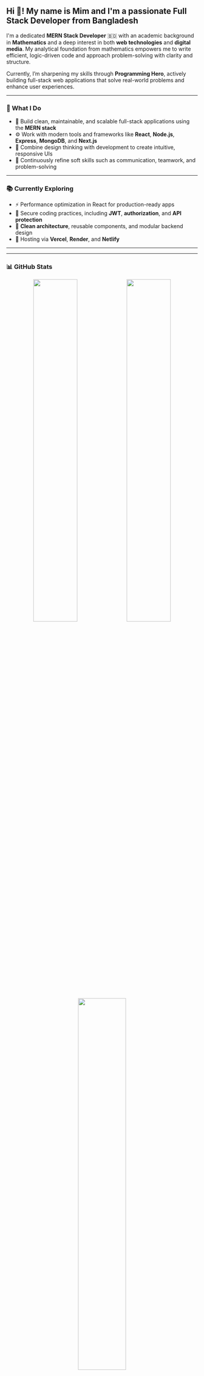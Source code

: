 <h2 align="left">Hi 👋! My name is Mim and I'm a passionate Full Stack Developer from Bangladesh</h2>

I'm a dedicated **MERN Stack Developer** 🇧🇩 with an academic background in **Mathematics** and a deep interest in both **web technologies** and **digital media**. My analytical foundation from mathematics empowers me to write efficient, logic-driven code and approach problem-solving with clarity and structure.

Currently, I’m sharpening my skills through **Programming Hero**, actively building full-stack web applications that solve real-world problems and enhance user experiences.

---

### 🎯 What I Do
- 🧩 Build clean, maintainable, and scalable full-stack applications using the **MERN stack**
- ⚙️ Work with modern tools and frameworks like **React**, **Node.js**, **Express**, **MongoDB**, and **Next.js**
- 🎨 Combine design thinking with development to create intuitive, responsive UIs
- 💬 Continuously refine soft skills such as communication, teamwork, and problem-solving  

---

### 📚 Currently Exploring
- ⚡ Performance optimization in React for production-ready apps  
- 🔐 Secure coding practices, including **JWT**, **authorization**, and **API protection**  
- 🧠 **Clean architecture**, reusable components, and modular backend design  
- 🚀 Hosting via **Vercel**, **Render**, and **Netlify**

---


---
### 📊 GitHub Stats

<p align="center">
  <img src="https://github-readme-stats.vercel.app/api?username=Mim-dot&show_icons=true&theme=tokyonight&count_private=true&hide_border=false" width="48%" />
  <img src="https://github-readme-streak-stats.herokuapp.com?user=Mim-dot&theme=tokyonight&hide_border=false" width="48%" />
</p>

<p align="center">
  <img src="https://github-readme-stats.vercel.app/api/top-langs/?username=Mim-dot&layout=compact&langs_count=8&theme=tokyonight&hide_border=false" width="50%" />
</p>

---

# 💻 Tech Stack:
![HTML5](https://img.shields.io/badge/html5-%23E34F26.svg?style=for-the-badge&logo=html5&logoColor=white) 
![JavaScript](https://img.shields.io/badge/javascript-%23323330.svg?style=for-the-badge&logo=javascript&logoColor=%23F7DF1E) 
![TypeScript](https://img.shields.io/badge/typescript-%23007ACC.svg?style=for-the-badge&logo=typescript&logoColor=white) 
![Next JS](https://img.shields.io/badge/Next-black?style=for-the-badge&logo=next.js&logoColor=white) 
![React](https://img.shields.io/badge/react-%2320232a.svg?style=for-the-badge&logo=react&logoColor=%2361DAFB) 
![NodeJS](https://img.shields.io/badge/node.js-6DA55F?style=for-the-badge&logo=node.js&logoColor=white) 
![Express.js](https://img.shields.io/badge/express.js-%23404d59.svg?style=for-the-badge&logo=express&logoColor=%2361DAFB) 
![MongoDB](https://img.shields.io/badge/MongoDB-%234ea94b.svg?style=for-the-badge&logo=mongodb&logoColor=white) 
![JWT](https://img.shields.io/badge/JWT-black?style=for-the-badge&logo=JSON%20web%20tokens) 
![TailwindCSS](https://img.shields.io/badge/tailwindcss-%2338B2AC.svg?style=for-the-badge&logo=tailwind-css&logoColor=white) 
![Redux](https://img.shields.io/badge/redux-%23593d88.svg?style=for-the-badge&logo=redux&logoColor=white) 
![React Query](https://img.shields.io/badge/-React%20Query-FF4154?style=for-the-badge&logo=react%20query&logoColor=white) 
![React Router](https://img.shields.io/badge/React_Router-CA4245?style=for-the-badge&logo=react-router&logoColor=white) 
![React Hook Form](https://img.shields.io/badge/React%20Hook%20Form-%23EC5990.svg?style=for-the-badge&logo=reacthookform&logoColor=white) 
![Context-API](https://img.shields.io/badge/Context--Api-000000?style=for-the-badge&logo=react) 
![DaisyUI](https://img.shields.io/badge/daisyui-5A0EF8?style=for-the-badge&logo=daisyui&logoColor=white) 
![Styled Components](https://img.shields.io/badge/styled--components-DB7093?style=for-the-badge&logo=styled-components&logoColor=white) 
![Firebase](https://img.shields.io/badge/firebase-%23039BE5.svg?style=for-the-badge&logo=firebase) 
![Figma](https://img.shields.io/badge/figma-%23F24E1E.svg?style=for-the-badge&logo=figma&logoColor=white) 
![Git](https://img.shields.io/badge/git-%23F05033.svg?style=for-the-badge&logo=git&logoColor=white) 
![GitHub](https://img.shields.io/badge/github-%23121011.svg?style=for-the-badge&logo=github&logoColor=white) 
![Heroku](https://img.shields.io/badge/heroku-%23430098.svg?style=for-the-badge&logo=heroku&logoColor=white) 
![Netlify](https://img.shields.io/badge/netlify-%23000000.svg?style=for-the-badge&logo=netlify&logoColor=#00C7B7) 
![Render](https://img.shields.io/badge/Render-%46E3B7.svg?style=for-the-badge&logo=render&logoColor=white) 
![Bootstrap](https://img.shields.io/badge/bootstrap-%238511FA.svg?style=for-the-badge&logo=bootstrap&logoColor=white) 
![Chart.js](https://img.shields.io/badge/chart.js-F5788D.svg?style=for-the-badge&logo=chart.js&logoColor=white)

---

### 📫 Contact Me

<table>
  <tr>
    <td valign="top">
      <a href="mailto:mimh84297@gmail.com" target="_blank">
        <img src="https://img.shields.io/static/v1?message=Gmail&logo=gmail&label=&color=D14836&logoColor=white&labelColor=&style=for-the-badge" height="35" />
      </a><br/><br/>
      <a href="https://www.linkedin.com/in/your-linkedin" target="_blank">
        <img src="https://img.shields.io/static/v1?message=LinkedIn&logo=linkedin&label=&color=0077B5&logoColor=white&labelColor=&style=for-the-badge" height="35" />
      </a>
    </td>
    <td valign="top" align="right">
      <img src="https://i.imgflip.com/65efzo.gif" height="150" alt="fun gif" />
    </td>
  </tr>
</table>

